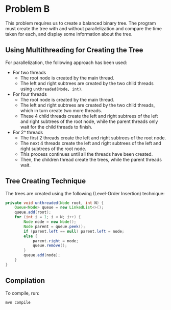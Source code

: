 # Problem B

This problem requires us to create a balanced binary tree. The program must create the tree with and without parallelization and compare the time taken for each, and display some information about the tree.

## Using Multithreading for Creating the Tree

For parallelization, the following approach has been used:

- For two threads
  - The root node is created by the main thread.
  - The left and right subtrees are created by the two child threads using `unthreaded(Node, int)`.
- For four threads
  - The root node is created by the main thread.
  - The left and right subtrees are created by the two child threads, which in turn create two more threads.
  - These 4 child threads create the left and right subtrees of the left and right subtrees of the root node, while the parent threads only wait for the child threads to finish.
- For 2ⁿ threads
  - The first 2 threads create the left and right subtrees of the root node.
  - The next 4 threads create the left and right subtrees of the left and right subtrees of the root node.
  - This process continues until all the threads have been created.
  - Then, the children thread create the trees, while the parent threads wait.

## Tree Creating Technique

The trees are created using the following (Level-Order Insertion) technique:

```java
private void unthreaded(Node root, int N) {
    Queue<Node> queue = new LinkedList<>();
    queue.add(root);
    for (int i = 1; i < N; i++) {
        Node node = new Node();
        Node parent = queue.peek();
        if (parent.left == null) parent.left = node;
        else {
            parent.right = node;
            queue.remove();
        }
        queue.add(node);
    }
}
```

## Compilation

To compile, run:

```bash
mvn compile
```
